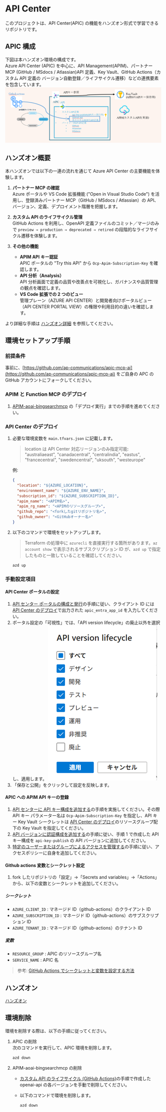 # API Center

このプロジェクトは、API Center(APIC) の機能をハンズオン形式で学習できるリポジトリです。

## APIC 構成

下図は本ハンズオン環境の構成です。<br>
Azure API Center (APIC) を中心に、API Management(APIM)、パートナー MCP (GitHub / MSdocs / Atlassian)API 定義、Key Vault、GitHub Actions（カスタム API 定義の バージョン自動登録／ライフサイクル遷移）などの連携要素を包含しています。
![2](assets/12.png)

## ハンズオン概要

本ハンズオンでは以下の一連の流れを通じて Azure API Center の主要機能を体験します。

1. **パートナー MCP の確認**  
   Azure ポータルや VS Code 拡張機能 ("Open in Visual Studio Code") を活用し、登録済みパートナー MCP（GitHub / MSdocs / Atlassian）の API、バージョン、定義、デプロイメント階層を把握します。

2. **カスタム API のライフサイクル管理**  
   GitHub Actions を利用し、OpenAPI 定義ファイルのコミット／マージのみで `preview → production → deprecated → retired` の段階的なライフサイクル遷移を体験します。

3. **その他の機能**
   - **APIM API キー認証**  
     APIC ポータルの "Try this API" から `Ocp-Apim-Subscription-Key` を確認します。
   - **API 分析（Analysis）**  
     API 分析画面で定義の品質や改善点を可視化し、ガバナンスや品質管理の観点を確認します。
   - **VS Code 拡張での 2 つのビュー**  
     管理プレーン（AZURE API CENTER）と開発者向けポータルビュー（API CENTER PORTAL VIEW）の権限や利用目的の違いを確認します。

より詳細な手順は [ハンズオン詳細](./ハンズオン.md) を参照してください。

## 環境セットアップ手順

### 前提条件

事前に、[https://github.com/ap-communications/apic-mcp-ai](https://github.com/ap-communications/apic-mcp-ai) をご自身の APC の GitHub アカウントにフォークしてください。

### APIM と Function MCP のデプロイ

1. [APIM-aoai-bingsearchmcp](https://github.com/apc-n-orita/APIM-aoai-bingsearchmcp) の「デプロイ実行」までの手順を進めてください。

### API Center のデプロイ

1. 必要な環境変数を `main.tfvars.json` に記載します。

   > location は API Center 対応リージョンのみ指定可能:<br>
   > "australiaeast", "canadacentral", "centralindia", "eastus", "francecentral", "swedencentral", "uksouth", "westeurope"

   例:

   ```json
   {
     "location": "${AZURE_LOCATION}",
     "environment_name": "${AZURE_ENV_NAME}",
     "subscription_id": "${AZURE_SUBSCRIPTION_ID}",
     "apim_name": "<APIM名>",
     "apim_rg_name": "<APIMのリソースグループ>",
     "github_repo": "<forkしたgitリポジトリ名>",
     "github_owner": "<GitHubオーナー名>"
   }
   ```

1. 以下のコマンドで環境をセットアップします。
   > Terraform の処理中に `azurecli` を直接実行する箇所があります。`az account show` で表示されるサブスクリプション ID が、`azd up` で指定したものと一致していることを確認してください。
   ```bash
   azd up
   ```

### 手動設定項目

#### API Center ポータルの設定

1. [API センター ポータルの構成と発行](https://learn.microsoft.com/ja-jp/azure/api-center/set-up-api-center-portal#configure-and-publish-the-api-center-portal)の手順に従い、クライアント ID には [API Center のデプロイ](#api-center-のデプロイ)で出力された `apic_entra_app_id` を入力してください。
2. ポータル設定の「可視性」では、「API version lifecycle」の廃止以外を選択し、適用します。
   ![API version lifecycle の選択例](assets/1.png)
3. 「保存と公開」をクリックして設定を反映します。

#### APIC への APIM API キーの登録

1. [API センターに API キー構成を追加する](https://learn.microsoft.com/ja-jp/azure/api-center/authorize-api-access#2--add-api-key-configuration-in-your-api-center)の手順を実施してください。その際 API キー パラメーター名は `Ocp-Apim-Subscription-Key` を指定し、API キー Key Vault シークレットは [API Center のデプロイ](#api-center-のデプロイ)のリソースグループ配下の Key Vault を指定してください。
2. [API バージョンに認証構成を追加する](https://learn.microsoft.com/ja-jp/azure/api-center/authorize-api-access#add-authentication-configuration-to-an-api-version)の手順に従い、手順 1 で作成した API キー構成を `api-key-publish` の API バージョンに追加してください。
3. [特定のユーザーまたはグループによるアクセスを管理する](https://learn.microsoft.com/ja-jp/azure/api-center/authorize-api-access#manage-access-by-specific-users-or-groups)の手順に従い、アクセスポリシーに自身を追加してください。

#### Github actions 変数とシークレット設定

1. fork したリポジトリの「設定」→「Secrets and variables」→「Actions」から、以下の変数とシークレットを追加してください。

##### シークレット

- `AZURE_CLIENT_ID` : マネージド ID（github-actions）のクライアント ID
- `AZURE_SUBSCRIPTION_ID` : マネージド ID（github-actions）のサブスクリプション ID
- `AZURE_TENANT_ID` : マネージド ID（github-actions）のテナント ID

##### 変数

- `RESOURCE_GROUP` : APIC のリソースグループ名
- `SERVICE_NAME` : APIC 名

> 参考: [GitHub Actions でシークレットと変数を設定する方法](https://docs.github.com/ja/actions/security-guides/encrypted-secrets)

## ハンズオン

[ハンズオン](./ハンズオン.md)

## 環境削除

環境を削除する際は、以下の手順に従ってください。

1. APIC の削除  
   次のコマンドを実行して、APIC 環境を削除します。

   ```bash
   azd down
   ```

2. APIM-aoai-bingsearchmcp の削除

   - [カスタム API のライフサイクル (GitHub Actions)](./ハンズオン.md#カスタム-api-のライフサイクル-github-actions)の手順で作成した openai-api の各バージョンを手動で削除してください。

   - 以下のコマンドで環境を削除します。

     ```bash
     azd down
     ```
